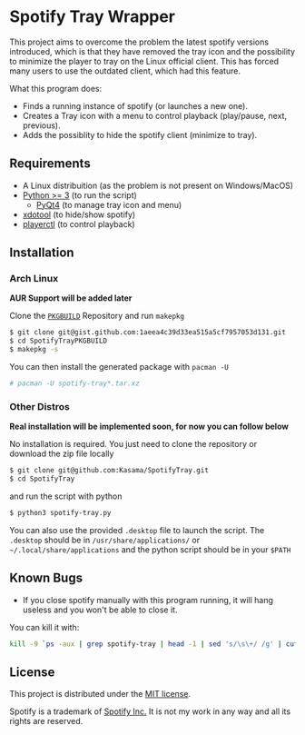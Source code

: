 Spotify Tray Wrapper
====================

This project aims to overcome the problem the latest spotify versions introduced, which is that they have removed the tray icon and the possibility to minimize the player to tray on the Linux official client. This has forced many users to use the outdated client, which had this feature.

What this program does:

- Finds a running instance of spotify (or launches a new one).
- Creates a Tray icon with a menu to control playback (play/pause, next, previous).
- Adds the possiblity to hide the spotify client (minimize to tray).

Requirements
------------

- A Linux distribuition (as the problem is not present on Windows/MacOS)
- [Python >= 3][python] (to run the script)
	- [PyQt4][pyqt] (to manage tray icon and menu)
- [xdotool][xdotool] (to hide/show spotify)
- [playerctl][playerctl] (to control playback)

Installation
------------

### Arch Linux

__AUR Support will be added later__

Clone the [`PKGBUILD`][pkgbuild] Repository and run `makepkg`

```sh
$ git clone git@gist.github.com:1aeea4c39d33ea515a5cf7957053d131.git
$ cd SpotifyTrayPKGBUILD
$ makepkg -s
```
You can then install the generated package with `pacman -U`

```sh
# pacman -U spotify-tray*.tar.xz
```

### Other Distros

__Real installation will be implemented soon, for now you can follow below__

No installation is required. You just need to clone the repository or download the zip file locally
```sh
$ git clone git@github.com:Kasama/SpotifyTray.git
$ cd SpotifyTray
```

and run the script with python
```sh
$ python3 spotify-tray.py
```

You can also use the provided `.desktop` file to launch the script. The `.desktop` should be in `/usr/share/applications/` or `~/.local/share/applications` and the python script should be in your `$PATH`

Known Bugs
----------

- If you close spotify manually with this program running, it will hang useless and you won't be able to close it.

You can kill it with:
```sh
kill -9 `ps -aux | grep spotify-tray | head -1 | sed 's/\s\+/ /g' | cut -d' ' -f2`
```

License
-------

This project is distributed under the [MIT license][mit].

Spotify is a trademark of [Spotify Inc.][spotify] It is not my work in any way and all its rights are reserved.

[python]: https://www.python.org/downloads/release/python-361/
[pyqt]: https://www.riverbankcomputing.com/software/pyqt/download
[xdotool]: http://www.semicomplete.com/projects/xdotool
[playerctl]: https://github.com/acrisci/playerctl
[pkgbuild]: https://gist.github.com/1aeea4c39d33ea515a5cf7957053d131
[mit]: LICENSE.md
[spotify]: https://www.spotify.com
